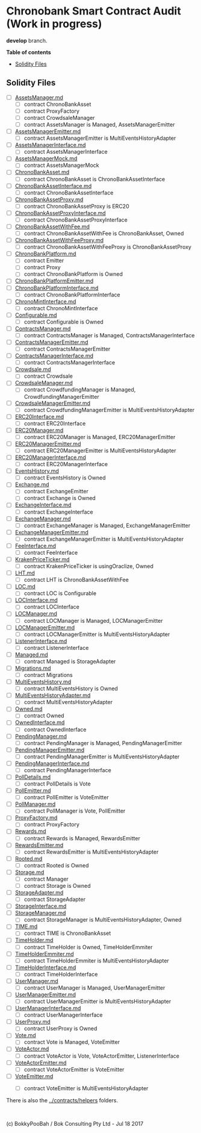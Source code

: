# Chronobank Smart Contract Audit (Work in progress)

**develop** branch.

**Table of contents**

* [Solidity Files](#solidity-files)

## Solidity Files

* [ ] [AssetsManager.md](code-review/AssetsManager.md)
  * [ ] contract ChronoBankAsset 
  * [ ] contract ProxyFactory 
  * [ ] contract CrowdsaleManager 
  * [ ] contract AssetsManager is Managed, AssetsManagerEmitter 
* [ ] [AssetsManagerEmitter.md](code-review/AssetsManagerEmitter.md)
  * [ ] contract AssetsManagerEmitter is MultiEventsHistoryAdapter 
* [ ] [AssetsManagerInterface.md](code-review/AssetsManagerInterface.md)
  * [ ] contract AssetsManagerInterface 
* [ ] [AssetsManagerMock.md](code-review/AssetsManagerMock.md)
  * [ ] contract AssetsManagerMock 
* [ ] [ChronoBankAsset.md](code-review/ChronoBankAsset.md)
  * [ ] contract ChronoBankAsset is ChronoBankAssetInterface 
* [ ] [ChronoBankAssetInterface.md](code-review/ChronoBankAssetInterface.md)
  * [ ] contract ChronoBankAssetInterface 
* [ ] [ChronoBankAssetProxy.md](code-review/ChronoBankAssetProxy.md)
  * [ ] contract ChronoBankAssetProxy is ERC20 
* [ ] [ChronoBankAssetProxyInterface.md](code-review/ChronoBankAssetProxyInterface.md)
  * [ ] contract ChronoBankAssetProxyInterface 
* [ ] [ChronoBankAssetWithFee.md](code-review/ChronoBankAssetWithFee.md)
  * [ ] contract ChronoBankAssetWithFee is ChronoBankAsset, Owned 
* [ ] [ChronoBankAssetWithFeeProxy.md](code-review/ChronoBankAssetWithFeeProxy.md)
  * [ ] contract ChronoBankAssetWithFeeProxy is ChronoBankAssetProxy 
* [ ] [ChronoBankPlatform.md](code-review/ChronoBankPlatform.md)
  * [ ] contract Emitter 
  * [ ] contract Proxy 
  * [ ] contract ChronoBankPlatform is Owned 
* [ ] [ChronoBankPlatformEmitter.md](code-review/ChronoBankPlatformEmitter.md)
* [ ] [ChronoBankPlatformInterface.md](code-review/ChronoBankPlatformInterface.md)
  * [ ] contract ChronoBankPlatformInterface 
* [ ] [ChronoMintInterface.md](code-review/ChronoMintInterface.md)
  * [ ] contract ChronoMintInterface 
* [ ] [Configurable.md](code-review/Configurable.md)
  * [ ] contract Configurable is Owned 
* [ ] [ContractsManager.md](code-review/ContractsManager.md)
  * [ ] contract ContractsManager is Managed, ContractsManagerInterface 
* [ ] [ContractsManagerEmitter.md](code-review/ContractsManagerEmitter.md)
  * [ ] contract ContractsManagerEmitter 
* [ ] [ContractsManagerInterface.md](code-review/ContractsManagerInterface.md)
  * [ ] contract ContractsManagerInterface 
* [ ] [Crowdsale.md](code-review/Crowdsale.md)
  * [ ] contract Crowdsale 
* [ ] [CrowdsaleManager.md](code-review/CrowdsaleManager.md)
  * [ ] contract CrowdfundingManager is Managed, CrowdfundingManagerEmitter 
* [ ] [CrowdsaleManagerEmitter.md](code-review/CrowdsaleManagerEmitter.md)
  * [ ] contract CrowdfundingManagerEmitter is MultiEventsHistoryAdapter 
* [ ] [ERC20Interface.md](code-review/ERC20Interface.md)
  * [ ] contract ERC20Interface 
* [ ] [ERC20Manager.md](code-review/ERC20Manager.md)
  * [ ] contract ERC20Manager is Managed, ERC20ManagerEmitter 
* [ ] [ERC20ManagerEmitter.md](code-review/ERC20ManagerEmitter.md)
  * [ ] contract ERC20ManagerEmitter is MultiEventsHistoryAdapter 
* [ ] [ERC20ManagerInterface.md](code-review/ERC20ManagerInterface.md)
  * [ ] contract ERC20ManagerInterface 
* [ ] [EventsHistory.md](code-review/EventsHistory.md)
  * [ ] contract EventsHistory is Owned 
* [ ] [Exchange.md](code-review/Exchange.md)
  * [ ] contract ExchangeEmitter 
  * [ ] contract Exchange is Owned 
* [ ] [ExchangeInterface.md](code-review/ExchangeInterface.md)
  * [ ] contract ExchangeInterface 
* [ ] [ExchangeManager.md](code-review/ExchangeManager.md)
  * [ ] contract ExchangeManager is Managed, ExchangeManagerEmitter 
* [ ] [ExchangeManagerEmitter.md](code-review/ExchangeManagerEmitter.md)
  * [ ] contract ExchangeManagerEmitter is MultiEventsHistoryAdapter 
* [ ] [FeeInterface.md](code-review/FeeInterface.md)
  * [ ] contract FeeInterface 
* [ ] [KrakenPriceTicker.md](code-review/KrakenPriceTicker.md)
  * [ ] contract KrakenPriceTicker is usingOraclize, Owned 
* [ ] [LHT.md](code-review/LHT.md)
  * [ ] contract LHT is ChronoBankAssetWithFee 
* [ ] [LOC.md](code-review/LOC.md)
  * [ ] contract LOC is Configurable 
* [ ] [LOCInterface.md](code-review/LOCInterface.md)
  * [ ] contract LOCInterface 
* [ ] [LOCManager.md](code-review/LOCManager.md)
  * [ ] contract LOCManager is Managed, LOCManagerEmitter 
* [ ] [LOCManagerEmitter.md](code-review/LOCManagerEmitter.md)
  * [ ] contract LOCManagerEmitter is MultiEventsHistoryAdapter 
* [ ] [ListenerInterface.md](code-review/ListenerInterface.md)
  * [ ] contract ListenerInterface 
* [ ] [Managed.md](code-review/Managed.md)
  * [ ] contract Managed is StorageAdapter 
* [ ] [Migrations.md](code-review/Migrations.md)
  * [ ] contract Migrations 
* [ ] [MultiEventsHistory.md](code-review/MultiEventsHistory.md)
  * [ ] contract MultiEventsHistory is Owned 
* [ ] [MultiEventsHistoryAdapter.md](code-review/MultiEventsHistoryAdapter.md)
  * [ ] contract MultiEventsHistoryAdapter 
* [ ] [Owned.md](code-review/Owned.md)
  * [ ] contract Owned 
* [ ] [OwnedInterface.md](code-review/OwnedInterface.md)
  * [ ] contract OwnedInterface 
* [ ] [PendingManager.md](code-review/PendingManager.md)
  * [ ] contract PendingManager is Managed, PendingManagerEmitter 
* [ ] [PendingManagerEmitter.md](code-review/PendingManagerEmitter.md)
  * [ ] contract PendingManagerEmitter is MultiEventsHistoryAdapter 
* [ ] [PendingManagerInterface.md](code-review/PendingManagerInterface.md)
  * [ ] contract PendingManagerInterface 
* [ ] [PollDetails.md](code-review/PollDetails.md)
  * [ ] contract PollDetails is Vote 
* [ ] [PollEmitter.md](code-review/PollEmitter.md)
  * [ ] contract PollEmitter is VoteEmitter 
* [ ] [PollManager.md](code-review/PollManager.md)
  * [ ] contract PollManager is Vote, PollEmitter 
* [ ] [ProxyFactory.md](code-review/ProxyFactory.md)
  * [ ] contract ProxyFactory 
* [ ] [Rewards.md](code-review/Rewards.md)
  * [ ] contract Rewards is Managed, RewardsEmitter 
* [ ] [RewardsEmitter.md](code-review/RewardsEmitter.md)
  * [ ] contract RewardsEmitter is MultiEventsHistoryAdapter 
* [ ] [Rooted.md](code-review/Rooted.md)
  * [ ] contract Rooted is Owned 
* [ ] [Storage.md](code-review/Storage.md)
  * [ ] contract Manager 
  * [ ] contract Storage is Owned 
* [ ] [StorageAdapter.md](code-review/StorageAdapter.md)
  * [ ] contract StorageAdapter 
* [ ] [StorageInterface.md](code-review/StorageInterface.md)
* [ ] [StorageManager.md](code-review/StorageManager.md)
  * [ ] contract StorageManager is MultiEventsHistoryAdapter, Owned 
* [ ] [TIME.md](code-review/TIME.md)
  * [ ] contract TIME is ChronoBankAsset 
* [ ] [TimeHolder.md](code-review/TimeHolder.md)
  * [ ] contract TimeHolder is Owned, TimeHolderEmmiter 
* [ ] [TimeHolderEmmiter.md](code-review/TimeHolderEmmiter.md)
  * [ ] contract TimeHolderEmmiter is MultiEventsHistoryAdapter 
* [ ] [TimeHolderInterface.md](code-review/TimeHolderInterface.md)
  * [ ] contract TimeHolderInterface 
* [ ] [UserManager.md](code-review/UserManager.md)
  * [ ] contract UserManager is Managed, UserManagerEmitter 
* [ ] [UserManagerEmitter.md](code-review/UserManagerEmitter.md)
  * [ ] contract UserManagerEmitter is MultiEventsHistoryAdapter 
* [ ] [UserManagerInterface.md](code-review/UserManagerInterface.md)
  * [ ] contract UserManagerInterface 
* [ ] [UserProxy.md](code-review/UserProxy.md)
  * [ ] contract UserProxy is Owned 
* [ ] [Vote.md](code-review/Vote.md)
  * [ ] contract Vote is Managed, VoteEmitter 
* [ ] [VoteActor.md](code-review/VoteActor.md)
  * [ ] contract VoteActor is Vote, VoteActorEmitter, ListenerInterface 
* [ ] [VoteActorEmitter.md](code-review/VoteActorEmitter.md)
  * [ ] contract VoteActorEmitter is VoteEmitter 
* [ ] [VoteEmitter.md](code-review/VoteEmitter.md)
  * [ ] contract VoteEmitter is MultiEventsHistoryAdapter 


There is also the [../contracts/helpers](../contracts/helpers) folders.


<br />

(c) BokkyPooBah / Bok Consulting Pty Ltd - Jul 18 2017